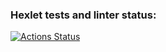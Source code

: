 ### Hexlet tests and linter status:
[![Actions Status](https://github.com/2laexe/qa-engineer-project-85/actions/workflows/hexlet-check.yml/badge.svg)](https://github.com/2laexe/qa-engineer-project-85/actions)